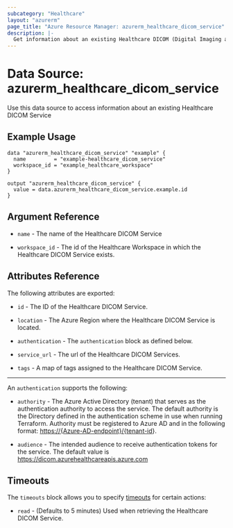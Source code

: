 ```yaml
---
subcategory: "Healthcare"
layout: "azurerm"
page_title: "Azure Resource Manager: azurerm_healthcare_dicom_service"
description: |-
  Get information about an existing Healthcare DICOM (Digital Imaging and Communications in Medicine) Service
---
```


# Data Source: azurerm_healthcare_dicom_service

Use this data source to access information about an existing Healthcare DICOM Service

## Example Usage

```hcl
data "azurerm_healthcare_dicom_service" "example" {
  name         = "example-healthcare_dicom_service"
  workspace_id = "example_healthcare_workspace"
}

output "azurerm_healthcare_dicom_service" {
  value = data.azurerm_healthcare_dicom_service.example.id
}
```

## Argument Reference

* `name` - The name of the Healthcare DICOM Service

* `workspace_id` - The id of the Healthcare Workspace in which the Healthcare DICOM Service exists.

## Attributes Reference

The following attributes are exported:

* `id` - The ID of the Healthcare DICOM Service.

* `location` - The Azure Region where the Healthcare DICOM Service is located.

* `authentication` - The `authentication` block as defined below.

* `service_url` - The url of the Healthcare DICOM Services.

* `tags` - A map of tags assigned to the Healthcare DICOM Service.

---
An `authentication` supports the following:

* `authority` - The Azure Active Directory (tenant) that serves as the authentication authority to access the service. The default authority is the Directory defined in the authentication scheme in use when running Terraform.
  Authority must be registered to Azure AD and in the following format: <https://{Azure-AD-endpoint}/{tenant-id>}.

* `audience` - The intended audience to receive authentication tokens for the service. The default value is <https://dicom.azurehealthcareapis.azure.com>

## Timeouts

The `timeouts` block allows you to specify [timeouts](https://www.terraform.io/language/resources/syntax#operation-timeouts) for certain actions:

* `read` - (Defaults to 5 minutes) Used when retrieving the Healthcare DICOM Service.
